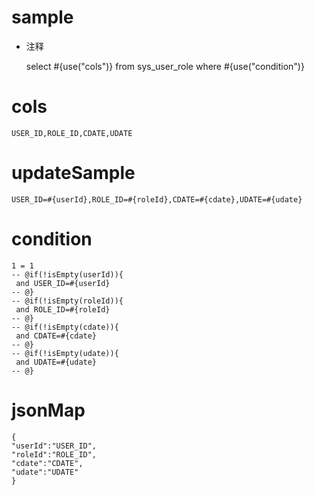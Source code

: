 
sample
===
* 注释

	select #{use("cols")} from sys_user_role  where  #{use("condition")}

cols
===
	USER_ID,ROLE_ID,CDATE,UDATE

updateSample
===
	
	USER_ID=#{userId},ROLE_ID=#{roleId},CDATE=#{cdate},UDATE=#{udate}

condition
===

	1 = 1  
	-- @if(!isEmpty(userId)){
	 and USER_ID=#{userId}
	-- @}
	-- @if(!isEmpty(roleId)){
	 and ROLE_ID=#{roleId}
	-- @}
	-- @if(!isEmpty(cdate)){
	 and CDATE=#{cdate}
	-- @}
	-- @if(!isEmpty(udate)){
	 and UDATE=#{udate}
	-- @}
	
jsonMap
===

    {
	"userId":"USER_ID",
	"roleId":"ROLE_ID",
	"cdate":"CDATE",
	"udate":"UDATE"
	}
